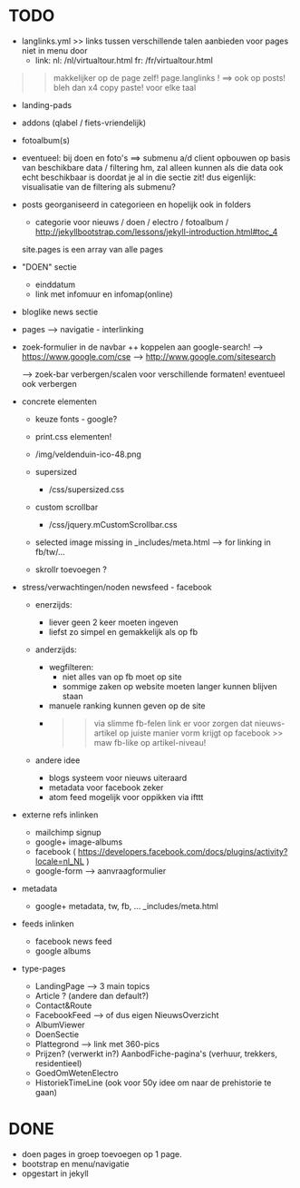 TODO
====

- langlinks.yml >> links tussen verschillende talen aanbieden voor pages niet in menu door
   - link: 
        nl: /nl/virtualtour.html 
        fr: /fr/virtualtour.html 
        
 >> makkelijker op de page zelf! page.langlinks ! ==> ook op posts!
 >> bleh dan x4 copy paste! voor elke taal
 
- landing-pads

- addons (qlabel / fiets-vriendelijk)
        
- fotoalbum(s)

- eventueel: 
    bij doen en foto's ==> submenu a/d client opbouwen op basis van beschikbare data / filtering 
        hm, zal alleen kunnen als die data ook echt beschikbaar is doordat je al in die sectie zit!
        dus eigenlijk: visualisatie van de filtering als submenu?
  

- posts georganiseerd in categorieen en hopelijk ook in folders
  - categorie voor nieuws / doen / electro / fotoalbum / 
  http://jekyllbootstrap.com/lessons/jekyll-introduction.html#toc_4
  
  site.pages is een array van alle pages
  
- "DOEN" sectie
    - einddatum
    - link met infomuur en infomap(online)

- bloglike news sectie

- pages --> navigatie - interlinking

- zoek-formulier in de navbar ++ koppelen aan google-search! 
  --> https://www.google.com/cse
  --> http://www.google.com/sitesearch
  
  --> zoek-bar verbergen/scalen voor verschillende formaten! eventueel ook verbergen


- concrete elementen

  - keuze fonts - google?
  - print.css elementen!
  
  - /img/veldenduin-ico-48.png
  
  - supersized
    - /css/supersized.css
  - custom scrollbar
    - /css/jquery.mCustomScrollbar.css
    
  - selected image missing in _includes/meta.html --> for linking in fb/tw/...

  - skrollr toevoegen ?

- stress/verwachtingen/noden newsfeed - facebook
  - enerzijds: 
    - liever geen 2 keer moeten ingeven
    - liefst zo simpel en gemakkelijk als op fb
  - anderzijds:
    - wegfilteren: 
      - niet alles van op fb moet op site
      - sommige zaken op website moeten langer kunnen blijven staan
    - manuele ranking kunnen geven op de site
    - >> via slimme fb-felen link er voor zorgen dat nieuws-artikel op juiste manier vorm krijgt op facebook >> maw fb-like op artikel-niveau!
      
  - andere idee
    - blogs systeem voor nieuws uiteraard
    - metadata voor facebook zeker
    - atom feed mogelijk voor oppikken via ifttt
  
  

- externe refs inlinken
  - mailchimp signup
  - google+ image-albums
  - facebook  ( https://developers.facebook.com/docs/plugins/activity?locale=nl_NL )
  - google-form --> aanvraagformulier 
  
- metadata
  - google+ metadata, tw, fb, ... _includes/meta.html

- feeds inlinken
  - facebook news feed
  - google albums


- type-pages
  - LandingPage --> 3 main topics
  - Article ? (andere dan default?)
  - Contact&Route
  - FacebookFeed --> of dus eigen NieuwsOverzicht
  - AlbumViewer
  - DoenSectie
  - Plattegrond --> link met 360-pics
  - Prijzen?  (verwerkt in?)  AanbodFiche-pagina's (verhuur, trekkers, residentieel)
  - GoedOmWetenElectro
  - HistoriekTimeLine (ook voor 50y idee om naar de prehistorie te gaan)


DONE
====
- doen pages in groep toevoegen op 1 page.
- bootstrap en menu/navigatie
- opgestart in jekyll